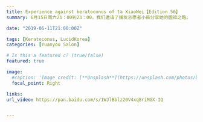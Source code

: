 ```yaml
---
title: Experience against keratoconus of ta XiaoWei【Edition 56】
summary: 6月15日周六21：00到23：00，我们邀请了援友志愿者小薇分享她的圆锥之路。

date: "2019-06-11T21:00:00Z"

tags: [Keratoconus, LucidKorea]
categories: [Yuanyou Salon]

# Is this a featured c? (true/false)
featured: true

image:
  #caption: 'Image credit: [**Unsplash**](https://unsplash.com/photos/bzdhc5b3Bxs)'
  focal_point: Right

links:
url_video: https://pan.baidu.com/s/1WJlBblz20V4xq8riMGX-IQ


---
```


